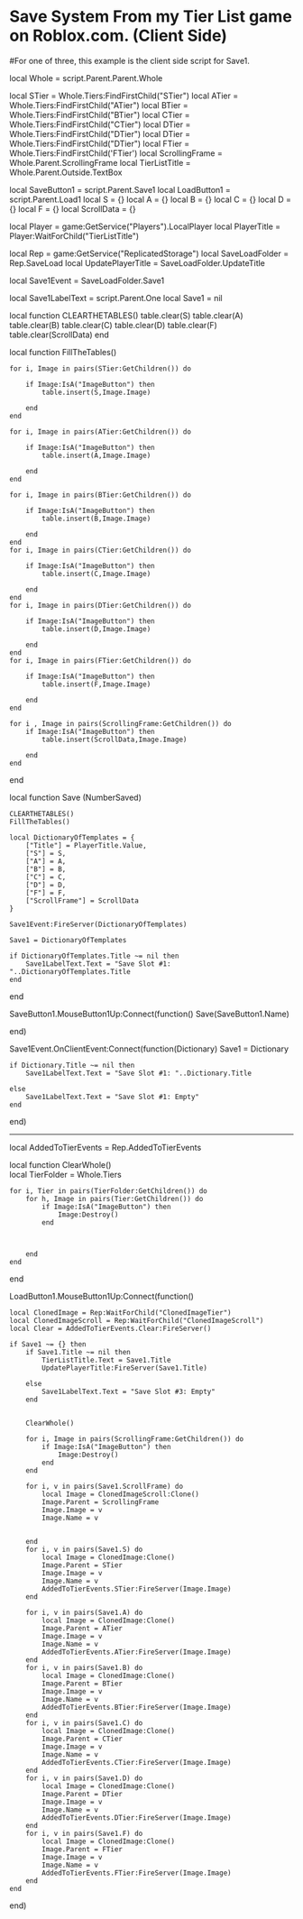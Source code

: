 # Save System From my Tier List game on Roblox.com. (Client Side)
#For one of three, this example is the client side script for Save1.


local Whole = script.Parent.Parent.Whole

local STier = Whole.Tiers:FindFirstChild("STier")
local ATier = Whole.Tiers:FindFirstChild("ATier")
local BTier  = Whole.Tiers:FindFirstChild("BTier")
local CTier  = Whole.Tiers:FindFirstChild("CTier")
local DTier  = Whole.Tiers:FindFirstChild("DTier")
local DTier  = Whole.Tiers:FindFirstChild("DTier")
local FTier = Whole.Tiers:FindFirstChild('FTier')
local ScrollingFrame = Whole.Parent.ScrollingFrame
local TierListTitle = Whole.Parent.Outside.TextBox


local SaveButton1 = script.Parent.Save1
local LoadButton1 = script.Parent.Load1
local S = {}
local A = {}
local B = {}
local C = {}
local D = {}
local F = {}
local ScrollData = {}


local Player = game:GetService("Players").LocalPlayer
local PlayerTitle = Player:WaitForChild("TierListTitle")

local Rep = game:GetService("ReplicatedStorage")
local SaveLoadFolder = Rep.SaveLoad
local UpdatePlayerTitle = SaveLoadFolder.UpdateTitle

local Save1Event = SaveLoadFolder.Save1

local Save1LabelText = script.Parent.One
local Save1 = nil

local function CLEARTHETABLES()
	table.clear(S)
	table.clear(A)
	table.clear(B)
	table.clear(C)
	table.clear(D)
	table.clear(F)
	table.clear(ScrollData)
end


local function FillTheTables()
	
	
	for i, Image in pairs(STier:GetChildren()) do

		if Image:IsA("ImageButton") then 
			table.insert(S,Image.Image) 

		end
	end
	
	for i, Image in pairs(ATier:GetChildren()) do

		if Image:IsA("ImageButton") then 
			table.insert(A,Image.Image) 

		end
	end
	
	for i, Image in pairs(BTier:GetChildren()) do

		if Image:IsA("ImageButton") then 
			table.insert(B,Image.Image) 

		end
	end
	for i, Image in pairs(CTier:GetChildren()) do

		if Image:IsA("ImageButton") then 
			table.insert(C,Image.Image) 

		end
	end
	for i, Image in pairs(DTier:GetChildren()) do

		if Image:IsA("ImageButton") then 
			table.insert(D,Image.Image) 

		end
	end
	for i, Image in pairs(FTier:GetChildren()) do

		if Image:IsA("ImageButton") then 
			table.insert(F,Image.Image) 

		end
	end
	
	for i , Image in pairs(ScrollingFrame:GetChildren()) do
		if Image:IsA("ImageButton") then 
			table.insert(ScrollData,Image.Image) 

		end
	end
	
	
end




local function Save (NumberSaved)
	
	CLEARTHETABLES()
	FillTheTables()
	
	local DictionaryOfTemplates = {
		["Title"] = PlayerTitle.Value,
		["S"] = S,
		["A"] = A,
		["B"] = B,
		["C"] = C,
		["D"] = D,	
		["F"] = F,
		["ScrollFrame"] = ScrollData
	}
    
	Save1Event:FireServer(DictionaryOfTemplates)

	Save1 = DictionaryOfTemplates
	
	if DictionaryOfTemplates.Title ~= nil then
		Save1LabelText.Text = "Save Slot #1: "..DictionaryOfTemplates.Title
	end

end

SaveButton1.MouseButton1Up:Connect(function()
	Save(SaveButton1.Name)
	
end)

Save1Event.OnClientEvent:Connect(function(Dictionary)
	Save1 = Dictionary
	

	if Dictionary.Title ~= nil then
		Save1LabelText.Text = "Save Slot #1: "..Dictionary.Title

	else 
		Save1LabelText.Text = "Save Slot #1: Empty"
	end


  
end)



------------------------------------------------

local AddedToTierEvents = Rep.AddedToTierEvents


local function ClearWhole() 	
	local TierFolder = Whole.Tiers

	for i, Tier in pairs(TierFolder:GetChildren()) do
		for h, Image in pairs(Tier:GetChildren()) do
			if Image:IsA("ImageButton") then
				Image:Destroy()
			end



		end
	end
end



LoadButton1.MouseButton1Up:Connect(function() 
	
	local ClonedImage = Rep:WaitForChild("ClonedImageTier")
	local ClonedImageScroll = Rep:WaitForChild("ClonedImageScroll")
	local Clear = AddedToTierEvents.Clear:FireServer()

	if Save1 ~= {} then
		if Save1.Title ~= nil then
			TierListTitle.Text = Save1.Title
			UpdatePlayerTitle:FireServer(Save1.Title)

		else 
			Save1LabelText.Text = "Save Slot #3: Empty"
		end


		ClearWhole()
		
		for i, Image in pairs(ScrollingFrame:GetChildren()) do
			if Image:IsA("ImageButton") then
				Image:Destroy()
			end
		end
		
		for i, v in pairs(Save1.ScrollFrame) do
			local Image = ClonedImageScroll:Clone()
			Image.Parent = ScrollingFrame
			Image.Image = v
			Image.Name = v
			
			
		end
		for i, v in pairs(Save1.S) do
			local Image = ClonedImage:Clone()
			Image.Parent = STier
			Image.Image = v
			Image.Name = v
			AddedToTierEvents.STier:FireServer(Image.Image)
		end
		
		for i, v in pairs(Save1.A) do
			local Image = ClonedImage:Clone()
			Image.Parent = ATier
			Image.Image = v
			Image.Name = v
			AddedToTierEvents.ATier:FireServer(Image.Image)
		end
		for i, v in pairs(Save1.B) do
			local Image = ClonedImage:Clone()
			Image.Parent = BTier
			Image.Image = v
			Image.Name = v
			AddedToTierEvents.BTier:FireServer(Image.Image)
		end
		for i, v in pairs(Save1.C) do
			local Image = ClonedImage:Clone()
			Image.Parent = CTier
			Image.Image = v
			Image.Name = v
			AddedToTierEvents.CTier:FireServer(Image.Image)
		end
		for i, v in pairs(Save1.D) do
			local Image = ClonedImage:Clone()
			Image.Parent = DTier
			Image.Image = v
			Image.Name = v
			AddedToTierEvents.DTier:FireServer(Image.Image)
		end
		for i, v in pairs(Save1.F) do
			local Image = ClonedImage:Clone()
			Image.Parent = FTier
			Image.Image = v
			Image.Name = v
			AddedToTierEvents.FTier:FireServer(Image.Image)
		end
	end
end)


